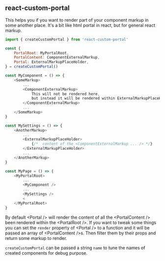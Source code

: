 ## react-custom-portal

This helps you if you want to render part of your component markup in some another place.
It's a bit like html portal in react, but for general react markup.

```js
import { createCustomPortal } from 'react-custom-portal'

const {
    PortalRoot: MyPortalRoot,
    PortalContent: ComponentExternalMarkup,
    Portal: ExternalMarkupPlaceHolder,
} = createCustomPortal()

const MyComponent = () => {
    <SomeMarkup>
        ...
        <ComponentExternalMarkup>
            This will not be rendered here,
            but instead it will be rendered within ExternalMarkupPlaceHolder
        </ComponentExternalMarkup>
        ...
    </SomeMarkup>
}

const MySettings = () => {
    <AnotherMarkup>
        ...
        <ExternalMarkupPlaceHolder>
            {/*  content of the <ComponentExternalMarkup ... /> */}
        </ExternalMarkupPlaceHolder>
        ...
    </AnotherMarkup>
}

const MyPage = () => {
    <MyPortalRoot>
        ...
        <MyComponent />
        ...
        <MySettings />
        <
    </MyPortalRoot>
}

```

By default &lt;Portal /> will render the content of  all the &lt;PortalContent />  been rendered within the &lt;PortalRoot />. If you want to tweak some things you can set the `render` property of &lt;Portal /> to a function and it will be passed an array of &lt;PortalContent />s. Then filter them by their props and return some markup to render.

`createCustomPortal` can be passed a string `name` to tune the names of created components for debug purpose.
